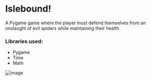 # Islebound!

A Pygame game where the player must defend themselves from an onslaught of evil spiders while maintaining their health.

### Libraries used:
- Pygame
- Time
- Math

![image](https://github.com/user-attachments/assets/d163f28b-54df-45e3-ae1e-6af601b52b10)
